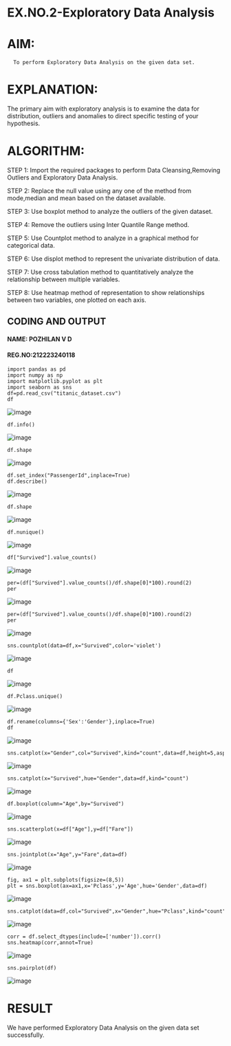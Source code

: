 # EX.NO.2-Exploratory Data Analysis
# AIM:
      To perform Exploratory Data Analysis on the given data set.
      
# EXPLANATION:
  The primary aim with exploratory analysis is to examine the data for distribution, outliers and anomalies to direct specific testing of your hypothesis.
  
# ALGORITHM:
STEP 1: Import the required packages to perform Data Cleansing,Removing Outliers and Exploratory Data Analysis.

STEP 2: Replace the null value using any one of the method from mode,median and mean based on the dataset available.

STEP 3: Use boxplot method to analyze the outliers of the given dataset.

STEP 4: Remove the outliers using Inter Quantile Range method.

STEP 5: Use Countplot method to analyze in a graphical method for categorical data.

STEP 6: Use displot method to represent the univariate distribution of data.

STEP 7: Use cross tabulation method to quantitatively analyze the relationship between multiple variables.

STEP 8: Use heatmap method of representation to show relationships between two variables, one plotted on each axis.

## CODING AND OUTPUT

#### NAME: POZHILAN V D
#### REG.NO:212223240118
```
import pandas as pd
import numpy as np
import matplotlib.pyplot as plt
import seaborn as sns
df=pd.read_csv("titanic_dataset.csv")
df
```
![image](https://github.com/user-attachments/assets/89a14d3f-8047-4078-b661-81386a14bf92)

```
df.info()
```
![image](https://github.com/user-attachments/assets/0edb0b46-8105-4c81-9827-b850de1fb4ea)

```
df.shape
```
![image](https://github.com/user-attachments/assets/1031205e-2b01-4acc-a78c-5a7ce3a53de0)

```
df.set_index("PassengerId",inplace=True)
df.describe()
```
![image](https://github.com/user-attachments/assets/bd1a4f20-ea82-43e8-bf61-81ee0b57f0e0)

```
df.shape
```
![image](https://github.com/user-attachments/assets/7ff52135-128a-4708-b40d-4010f1e1ab18)

```
df.nunique()
```
![image](https://github.com/user-attachments/assets/77df6ea0-ee03-4a40-89f1-cd3b9b064f74)

```
df["Survived"].value_counts()
```
![image](https://github.com/user-attachments/assets/8fe4274a-8051-4564-a4ec-95935a54ae31)

```
per=(df["Survived"].value_counts()/df.shape[0]*100).round(2)
per
```
![image](https://github.com/user-attachments/assets/7c75b502-3941-4198-81ad-dba75852fb17)

```
per=(df["Survived"].value_counts()/df.shape[0]*100).round(2)
per
```
![image](https://github.com/user-attachments/assets/cdbba011-079b-4594-b9c7-4d6030b9db07)

```
sns.countplot(data=df,x="Survived",color='violet')
```
![image](https://github.com/user-attachments/assets/00da75b9-8cd2-4a16-8ecd-71ac641adec6)

```
df
```
![image](https://github.com/user-attachments/assets/6654858c-370b-4b13-999b-bcc099b55616)

```
df.Pclass.unique()
```
![image](https://github.com/user-attachments/assets/6a01909a-e76a-4ce8-9bae-720f01e10ff1)

```
df.rename(columns={'Sex':'Gender'},inplace=True)
df
```
![image](https://github.com/user-attachments/assets/e2732779-38af-4b6c-be4a-d3eb7a236dc6)

```
sns.catplot(x="Gender",col="Survived",kind="count",data=df,height=5,aspect=.7)
```
![image](https://github.com/user-attachments/assets/97fb114e-796e-42d6-a234-1f4b4c011ab0)

```
sns.catplot(x="Survived",hue="Gender",data=df,kind="count")
```
![image](https://github.com/user-attachments/assets/a1192dcd-6a01-4ebc-b446-f8fe51fdfda1)

```
df.boxplot(column="Age",by="Survived")
```
![image](https://github.com/user-attachments/assets/e65d3a43-71c7-4cc9-a914-2cd0f3f605df)

```
sns.scatterplot(x=df["Age"],y=df["Fare"])
```
![image](https://github.com/user-attachments/assets/34aed456-93ac-4743-9aca-06b4c687c44d)

```
sns.jointplot(x="Age",y="Fare",data=df)
```
![image](https://github.com/user-attachments/assets/f3e13d47-1b77-4deb-920a-520d9483beeb)

```
fig, ax1 = plt.subplots(figsize=(8,5))
plt = sns.boxplot(ax=ax1,x='Pclass',y='Age',hue='Gender',data=df)
```
![image](https://github.com/user-attachments/assets/25ff1e7c-183b-4a4a-934c-c7f9da8ceb01)

```
sns.catplot(data=df,col="Survived",x="Gender",hue="Pclass",kind="count")
```
![image](https://github.com/user-attachments/assets/f3047fd3-f949-401d-b76e-bc4deec4dbb3)

```
corr = df.select_dtypes(include=['number']).corr()
sns.heatmap(corr,annot=True)
```
![image](https://github.com/user-attachments/assets/abdacfde-6fdf-4f15-a24c-a56f2f4280ba)

```
sns.pairplot(df)
```
![image](https://github.com/user-attachments/assets/127d1c2b-948d-4001-b358-dc7140364ba1)

# RESULT
We have performed Exploratory Data Analysis on the given data set successfully.

